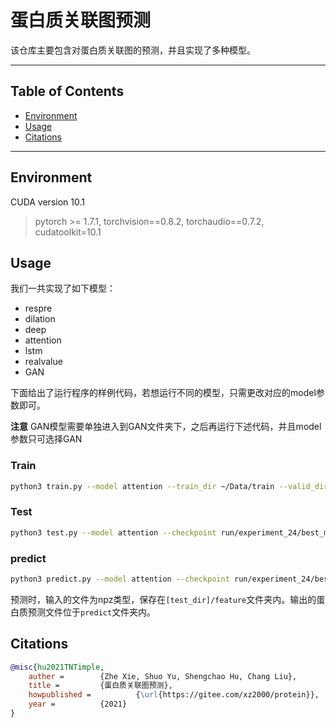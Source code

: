 # 蛋白质关联图预测

该仓库主要包含对蛋白质关联图的预测，并且实现了多种模型。



----

## Table of Contents

- [Environment](#Environment)
- [Usage](#Usage)
- [Citations](#Citations)

-----



## Environment

CUDA version 10.1

> pytorch >= 1.7.1, torchvision==0.8.2, torchaudio==0.7.2, cudatoolkit=10.1



## Usage

我们一共实现了如下模型：

+ respre
+ dilation
+ deep
+ attention
+ lstm
+ realvalue
+ GAN



下面给出了运行程序的样例代码，若想运行不同的模型，只需更改对应的model参数即可。

**注意**  GAN模型需要单独进入到GAN文件夹下，之后再运行下述代码，并且model参数只可选择GAN 

### Train
``` sh
python3 train.py --model attention --train_dir ~/Data/train --valid_dir ~/Data/valid
```

### Test
``` sh
python3 test.py --model attention --checkpoint run/experiment_24/best_model.pth.tar --test_dir ~/Data/test
```

### predict
``` sh
python3 predict.py --model attention --checkpoint run/experiment_24/best_model.pth.tar --test_dir ~/test_data --target_dir predict
```

预测时，输入的文件为npz类型，保存在`[test_dir]/feature`文件夹内。输出的蛋白质预测文件位于`predict`文件夹内。



## Citations

```bibtex
@misc{hu2021TNTimple,
	auther = 		{Zhe Xie, Shuo Yu, Shengchao Hu, Chang Liu},
	title = 		{蛋白质关联图预测},
	howpublished = 	        {\url{https://gitee.com/xz2000/protein}},
	year = 			{2021}
}
```

